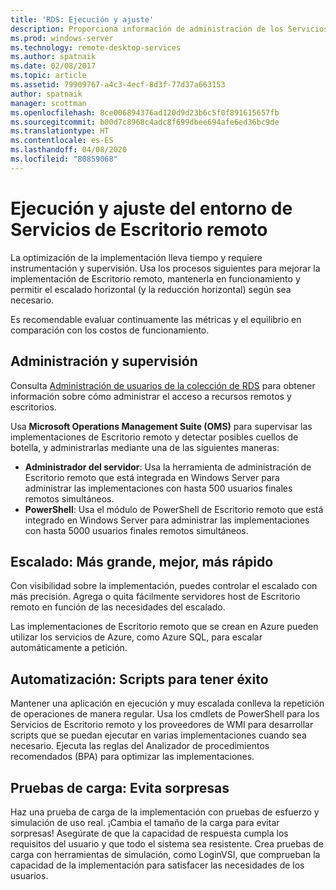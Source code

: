 ```yaml
---
title: 'RDS: Ejecución y ajuste'
description: Proporciona información de administración de los Servicios de Escritorio remoto.
ms.prod: windows-server
ms.technology: remote-desktop-services
ms.author: spatnaik
ms.date: 02/08/2017
ms.topic: article
ms.assetid: 79909767-a4c3-4ecf-8d3f-77d37a663153
author: spatnaik
manager: scottman
ms.openlocfilehash: 8ce006894376ad120d9d23b6c5f0f891615657fb
ms.sourcegitcommit: b00d7c8968c4adc8f699dbee694afe6ed36bc9de
ms.translationtype: HT
ms.contentlocale: es-ES
ms.lasthandoff: 04/08/2020
ms.locfileid: "80859068"
---
```

# <a name="run-and-tune-your-remote-desktop-services-environment"></a>Ejecución y ajuste del entorno de Servicios de Escritorio remoto

La optimización de la implementación lleva tiempo y requiere instrumentación y supervisión. Usa los procesos siguientes para mejorar la implementación de Escritorio remoto, mantenerla en funcionamiento y permitir el escalado horizontal (y la reducción horizontal) según sea necesario. 

Es recomendable evaluar continuamente las métricas y el equilibrio en comparación con los costos de funcionamiento.

## <a name="management-and-monitoring"></a>Administración y supervisión

Consulta [Administración de usuarios de la colección de RDS](rds-user-management.md) para obtener información sobre cómo administrar el acceso a recursos remotos y escritorios.

Usa **Microsoft Operations Management Suite (OMS)** para supervisar las implementaciones de Escritorio remoto y detectar posibles cuellos de botella, y administrarlas mediante una de las siguientes maneras: 

- **Administrador del servidor**: Usa la herramienta de administración de Escritorio remoto que está integrada en Windows Server para administrar las implementaciones con hasta 500 usuarios finales remotos simultáneos. 
- **PowerShell**: Usa el módulo de PowerShell de Escritorio remoto que está integrado en Windows Server para administrar las implementaciones con hasta 5000 usuarios finales remotos simultáneos.

## <a name="scale-bigger-better-faster"></a>Escalado: Más grande, mejor, más rápido

Con visibilidad sobre la implementación, puedes controlar el escalado con más precisión. Agrega o quita fácilmente servidores host de Escritorio remoto en función de las necesidades del escalado. 

Las implementaciones de Escritorio remoto que se crean en Azure pueden utilizar los servicios de Azure, como Azure SQL, para escalar automáticamente a petición.

## <a name="automation-script-for-success"></a>Automatización: Scripts para tener éxito

Mantener una aplicación en ejecución y muy escalada conlleva la repetición de operaciones de manera regular. Usa los cmdlets de PowerShell para los Servicios de Escritorio remoto y los proveedores de WMI para desarrollar scripts que se puedan ejecutar en varias implementaciones cuando sea necesario. Ejecuta las reglas del Analizador de procedimientos recomendados (BPA) para optimizar las implementaciones.

## <a name="load-testing-avoid-surprises"></a>Pruebas de carga: Evita sorpresas

Haz una prueba de carga de la implementación con pruebas de esfuerzo y simulación de uso real. ¡Cambia el tamaño de la carga para evitar sorpresas! Asegúrate de que la capacidad de respuesta cumpla los requisitos del usuario y que todo el sistema sea resistente. Crea pruebas de carga con herramientas de simulación, como LoginVSI, que comprueban la capacidad de la implementación para satisfacer las necesidades de los usuarios. 